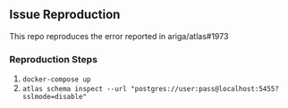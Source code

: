 ## Issue Reproduction

This repo reproduces the error reported in ariga/atlas#1973

### Reproduction Steps

1. `docker-compose up`
2. `atlas schema inspect --url "postgres://user:pass@localhost:5455?sslmode=disable"`